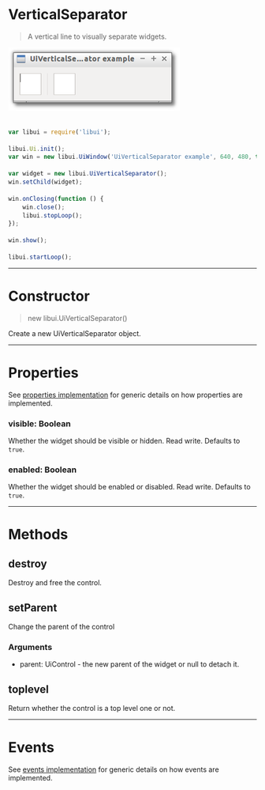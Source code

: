 
# VerticalSeparator

> A vertical line to visually separate widgets.

![UiVerticalSeparator example](media/UiVerticalSeparator.png)

```js

var libui = require('libui');

libui.Ui.init();
var win = new libui.UiWindow('UiVerticalSeparator example', 640, 480, true);

var widget = new libui.UiVerticalSeparator();
win.setChild(widget);

win.onClosing(function () {
	win.close();
	libui.stopLoop();
});

win.show();

libui.startLoop();

```

---

# Constructor

> new libui.UiVerticalSeparator()

Create a new UiVerticalSeparator object.

---

# Properties

See [properties implementation](properties.md) for generic details on how properties are implemented.


### visible: Boolean

Whether the widget should be visible or hidden. 
Read write.
Defaults to `true`.



### enabled: Boolean

Whether the widget should be enabled or disabled. 
Read write.
Defaults to `true`.




---

# Methods


## destroy

Destroy and free the control.




## setParent

Change the parent of the control


### Arguments

* parent: UiControl - the new parent of the widget or null to detach it.



## toplevel

Return whether the control is a top level one or not.




---

# Events

See [events implementation](events.md) for generic details on how events are implemented.



